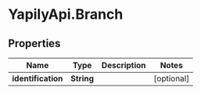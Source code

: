 # YapilyApi.Branch

## Properties
Name | Type | Description | Notes
------------ | ------------- | ------------- | -------------
**identification** | **String** |  | [optional] 


